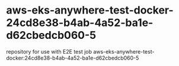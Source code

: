 # aws-eks-anywhere-test-docker-24cd8e38-b4ab-4a52-ba1e-d62cbedcb060-5
repository for use with E2E test job aws-eks-anywhere-test-docker:24cd8e38-b4ab-4a52-ba1e-d62cbedcb060-5
